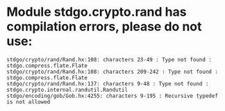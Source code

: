 # Module stdgo.crypto.rand has compilation errors, please do not use:
```
stdgo/crypto/rand/Rand.hx:108: characters 23-49 : Type not found : stdgo.compress.flate.Flate
stdgo/crypto/rand/Rand.hx:108: characters 209-242 : Type not found : stdgo.compress.flate.Flate
stdgo/crypto/rand/Rand.hx:137: characters 9-48 : Type not found : stdgo.crypto.internal.randutil.Randutil
stdgo/encoding/gob/Gob.hx:4255: characters 9-195 : Recursive typedef is not allowed

```

